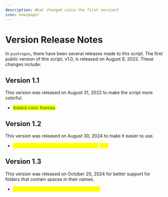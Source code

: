 ```yaml
---
description: What changed since the first version?
icon: newspaper
---
```


# Version Release Notes

In `pushrepos`, there have been several releases made to this script. The first public version of this script, v1.0, is released on August 8, 2022. These changes include:

## Version 1.1

This version was released on August 31, 2022 to make the script more colorful.

* <mark style="color:green;">Added color themes</mark>

## Version 1.2

This version was released on August 30, 2024 to make it easier to use.

* <mark style="color:yellow;">We need not to do anything if there is no</mark> <mark style="color:yellow;"></mark><mark style="color:yellow;">`.git`</mark>

## Version 1.3

This version was released on October 20, 2024 for better support for folders that contain spaces in their names.

* <mark style="color:yellow;">Better support for spaces in folder names</mark>
